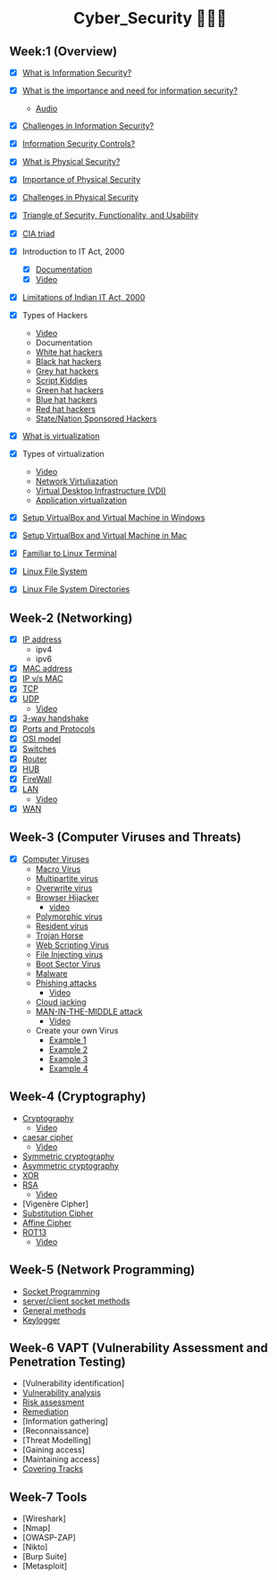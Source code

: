 <h1 align="center">Cyber_Security 👨🏻‍💻</h1>

## Week:1 (Overview)
- [x] [What is Information Security?](https://github.com/girlscript/winter-of-contributing/blob/Cyber_Security/Cyber_Security/Week_1/What%20is%20Information%20Security%3F.md)
- [x] [What is the importance and need for information security?](https://github.com/girlscript/winter-of-contributing/blob/Cyber_Security/Cyber_Security/Week_1/InformationSecurity.md)
  - [Audio](https://github.com/girlscript/winter-of-contributing/blob/Cyber_Security/Cyber_Security/Week_1/1.2%20What%20is%20the%20importance%20and%20need%20for%20information%20security%3F%20.md)
- [x] [Challenges in Information Security?](https://github.com/girlscript/winter-of-contributing/blob/Cyber_Security/Cyber_Security/Week_1/1.3_Challenges_in_InformationSecurity.md)
- [x] [Information Security Controls?](https://github.com/girlscript/winter-of-contributing/blob/Cyber_Security/Cyber_Security/Week_1/1.4%20Information%20security%20controls.md)

- [x] [What is Physical Security?](https://github.com/girlscript/winter-of-contributing/blob/Cyber_Security/Cyber_Security/Week_1/1.5_What_is_physical_security.md)
- [x] [Importance of Physical Security](https://github.com/girlscript/winter-of-contributing/blob/Cyber_Security/Cyber_Security/Week_1/1.6_Importance_of_Physical_Security.md)
- [x] [Challenges in Physical Security](https://github.com/girlscript/winter-of-contributing/blob/Cyber_Security/Cyber_Security/Week_1/1.7%20Challenges%20in%20Physical%20Security.md)

- [x] [Triangle of Security, Functionality, and Usability](https://github.com/girlscript/winter-of-contributing/blob/Cyber_Security/Cyber_Security/Week_1/1.8%20Security%2C%20Usability%20%26%20Functionality%20Triangle.md)
- [x] [CIA triad](https://github.com/girlscript/winter-of-contributing/blob/Cyber_Security/Cyber_Security/Week_1/1.9.6%20CIA%20Triad.md)
- [x] Introduction to IT Act, 2000
  - [x] [Documentation](https://github.com/girlscript/winter-of-contributing/blob/Cyber_Security/Cyber_Security/Week_1/Introduction%20to%20IT%20Act%202000.md)
  - [x] [Video](https://github.com/girlscript/winter-of-contributing/blob/Cyber_Security/Cyber_Security/Week_1/ITAct2000.md)
- [x] [Limitations of Indian IT Act, 2000](https://github.com/girlscript/winter-of-contributing/blob/Cyber_Security/Cyber_Security/Week_1/Limitations%20of%20IT%20Act%2C%202000.md)
- [x] Types of Hackers
  - [Video](https://github.com/girlscript/winter-of-contributing/blob/Cyber_Security/Cyber_Security/Week_1/1.9.7%20Types_of_Hackers.md)
  - Documentation
  - [White hat hackers](https://github.com/girlscript/winter-of-contributing/blob/Cyber_Security/Cyber_Security/Week_1/1.9.7_Types_of_Hackers.md#white-hat-hackers)
  - [Black hat hackers](https://github.com/girlscript/winter-of-contributing/blob/Cyber_Security/Cyber_Security/Week_1/1.9.7_Types_of_Hackers.md#black-hat-hackers)
  - [Grey hat hackers](https://github.com/girlscript/winter-of-contributing/blob/Cyber_Security/Cyber_Security/Week_1/1.9.7_Types_of_Hackers.md#grey-hat-hackers)
  - [Script Kiddies](https://github.com/girlscript/winter-of-contributing/blob/Cyber_Security/Cyber_Security/Week_1/1.9.7_Types_of_Hackers.md#script-kiddies)
  - [Green hat hackers](https://github.com/girlscript/winter-of-contributing/blob/Cyber_Security/Cyber_Security/Week_1/1.9.7_Types_of_Hackers.md#green-hat-hackers)
  - [Blue hat hackers](https://github.com/girlscript/winter-of-contributing/blob/Cyber_Security/Cyber_Security/Week_1/1.9.7_Types_of_Hackers.md#blue-hat-hackers)
  - [Red hat hackers](https://github.com/girlscript/winter-of-contributing/blob/Cyber_Security/Cyber_Security/Week_1/1.9.7_Types_of_Hackers.md#red-hat-hackers)
  - [State/Nation Sponsored Hackers](https://github.com/girlscript/winter-of-contributing/blob/Cyber_Security/Cyber_Security/Week_1/1.9.7_Types_of_Hackers.md#statenation-sponsored-hackers)

- [x] [What is virtualization](https://github.com/girlscript/winter-of-contributing/blob/Cyber_Security/Cyber_Security/Week_1/1.9%20What%20is%20Virtualization%20and%20the%20need%20for%20Virtualization.md)
- [x] Types of virtualization
  - [Video](https://github.com/girlscript/winter-of-contributing/blob/Cyber_Security/Cyber_Security/Week_1/Types%20of%20virtualisation.md)
  - [Network Virtuliazation](https://github.com/girlscript/winter-of-contributing/blob/Cyber_Security/Cyber_Security/Week_1/1.9.1_Types%20of%20Virtualization%20-%20What%20is%20Network%20Virtualization%20.md)
  - [Virtual Desktop Infrastructure (VDI)](https://github.com/girlscript/winter-of-contributing/blob/Cyber_Security/Cyber_Security/Week_1/1.9.2_Types%20of%20Virtualization-What%20is%20Virtual%20Desktop%20Infrastructure(VDI)%20.md)
  - [Application virtualization](https://github.com/girlscript/winter-of-contributing/blob/Cyber_Security/Cyber_Security/Week_1/1.9.3_Types_of_Virtualization.md)
- [x] [Setup VirtualBox and Virtual Machine in Windows](https://github.com/girlscript/winter-of-contributing/blob/Cyber_Security/Cyber_Security/Week_1/Setup%20VirtualBox%20and%20Virtual%20Machine%20on%20Windows.md)
- [x] [Setup VirtualBox and Virtual Machine in Mac](https://github.com/girlscript/winter-of-contributing/blob/Cyber_Security/Cyber_Security/Week_1/Setup%20VirtualBox%20and%20Virtual%20Machine%20in%20Mac.md)
- [x] [Familiar to Linux Terminal](https://github.com/girlscript/winter-of-contributing/blob/Cyber_Security/Cyber_Security/Week_1/1.9.9.3.Familiar%20to%20Linux%20Terminal.md)
- [x] [Linux File System](https://github.com/girlscript/winter-of-contributing/blob/Cyber_Security/Cyber_Security/Week_1/1.9.9.1%20FileSystemInLinux.md)
- [x] [Linux File System Directories](https://github.com/girlscript/winter-of-contributing/blob/Cyber_Security/Cyber_Security/Week_1/Cybersecurity%201.9.9.2%20Linux%20File%20System%20Directories%20%23171.md)
## Week-2 (Networking)
- [x] [IP address](https://github.com/girlscript/winter-of-contributing/blob/Cyber_Security/Cyber_Security/Week_2/2.1_IP_Addresses.md)
    - ipv4
    - ipv6
- [x] [MAC address](https://github.com/girlscript/winter-of-contributing/blob/Cyber_Security/Cyber_Security/Week_2/2.2_Mac_Address.md)
- [x] [IP v/s MAC](https://github.com/girlscript/winter-of-contributing/blob/Cyber_Security/Cyber_Security/Week_2/2.3_ip_address_vs_mac_address.md)
- [x] [TCP](https://github.com/girlscript/winter-of-contributing/blob/Cyber_Security/Cyber_Security/Week_2/726-Transmission%20Control%20Protocol(TCP).md)
- [x] [UDP](https://github.com/girlscript/winter-of-contributing/blob/Cyber_Security/Cyber_Security/Week_2/User%20Datagram%20Protocol%20(UDP).md)
    - [Video](https://github.com/girlscript/winter-of-contributing/blob/Cyber_Security/Cyber_Security/Week_2/UDP_vedio.md)
- [x] [3-way handshake](https://github.com/girlscript/winter-of-contributing/blob/Cyber_Security/Cyber_Security/Week_2/Three%20Way%20Handshake.md)
- [x] [Ports and Protocols](https://github.com/girlscript/winter-of-contributing/blob/Cyber_Security/Cyber_Security/Week_2/Common_ports_and_protocols.md)
- [x] [OSI model](https://github.com/girlscript/winter-of-contributing/blob/Cyber_Security/Cyber_Security/Week_2/2.8_OSI_model.md)
- [x] [Switches](https://github.com/girlscript/winter-of-contributing/blob/Cyber_Security/Cyber_Security/Week_2/2.9_Switches.md)
- [x] [Router](https://github.com/girlscript/winter-of-contributing/blob/Cyber_Security/Cyber_Security/Week_2/Router.md)
- [x] [HUB](https://github.com/girlscript/winter-of-contributing/blob/Cyber_Security/Cyber_Security/Week_2/2.9.2_HUBs.md)
- [x] [FireWall](https://github.com/girlscript/winter-of-contributing/blob/Cyber_Security/Cyber_Security/Week_2/2.9.3%20Firewall.md)
- [x] [LAN](https://github.com/girlscript/winter-of-contributing/blob/Cyber_Security/Cyber_Security/Week_2/2.9.4_LAN_adv_disadv.md)
    - [Video](https://github.com/girlscript/winter-of-contributing/blob/Cyber_Security/Cyber_Security/Week_2/LAN_video.md)
- [x] [WAN](https://github.com/girlscript/winter-of-contributing/blob/Cyber_Security/Cyber_Security/Week_2/2.9.5_WAN.md)

## Week-3 (Computer Viruses and Threats)
- [x] [Computer Viruses](https://github.com/girlscript/winter-of-contributing/blob/Cyber_Security/Cyber_Security/Week_3/Cybersecurity:%203%20Computer%20Viruses%3F%20%231671.md)
    - [Macro Virus](https://github.com/girlscript/winter-of-contributing/blob/Cyber_Security/Cyber_Security/Week_3/Cybersecurity%203.1%20Macro%20Virus%20%231672.md)
    - [Multipartite virus](https://github.com/girlscript/winter-of-contributing/blob/Cyber_Security/Cyber_Security/Week_3/Cybersecurity%203.2%20Multipartite%20virus%20%231673.md)
    - [Overwrite virus](https://github.com/girlscript/winter-of-contributing/blob/Cyber_Security/Cyber_Security/Week_3/Cybersecurity%203.3%20Overwrite%20Virus.md)
    - [Browser Hijacker](https://github.com/girlscript/winter-of-contributing/blob/Cyber_Security/Cyber_Security/Week_3/BROWSER_HIJACKERS.md)
      - [video](https://github.com/girlscript/winter-of-contributing/blob/Cyber_Security/Cyber_Security/Week_3/Browser%20Hijacker%20vedio.md)
    - [Polymorphic virus](https://github.com/girlscript/winter-of-contributing/blob/Cyber_Security/Cyber_Security/Week_3/Polymorphic_Virus.md)
    - [Resident virus](https://github.com/girlscript/winter-of-contributing/blob/Cyber_Security/Cyber_Security/Week_3/3.6_Resident_virus.md)
    - [Trojan Horse](https://github.com/girlscript/winter-of-contributing/blob/Cyber_Security/Cyber_Security/Week_3/Trojan_Horse.ipynb)
    - [Web Scripting Virus](https://github.com/girlscript/winter-of-contributing/blob/Cyber_Security/Cyber_Security/Week_3/Cybersecurity%203.8%20Web%20scripting%20virus%20%231958.md)
    - [File Injecting virus](https://github.com/girlscript/winter-of-contributing/blob/Cyber_Security/Cyber_Security/Week_3/File-Infector_Virus.md)
    - [Boot Sector Virus](https://github.com/girlscript/winter-of-contributing/blob/Cyber_Security/Cyber_Security/Week_3/Boot%20Sector%20Virus.md)
    - [Malware](https://github.com/girlscript/winter-of-contributing/blob/Cyber_Security/Cyber_Security/Week_3/Cybersecurity%203.9.2%20Malware%20%232499.md)
    - [Phishing attacks](https://github.com/girlscript/winter-of-contributing/blob/Cyber_Security/Cyber_Security/Week_3/Cyber%20security%203.9.3%20Phishing%20Attackes.md)
        - [Video](https://github.com/girlscript/winter-of-contributing/blob/Cyber_Security/Cyber_Security/Week_3/phishing%20attack_video.md)
    - [Cloud jacking](https://github.com/girlscript/winter-of-contributing/blob/Cyber_Security/Cyber_Security/Week_3/Cybersecurity%203.9.4%20Cloud%20Jacking.md)
    - [MAN-IN-THE-MIDDLE attack](https://github.com/girlscript/winter-of-contributing/blob/Cyber_Security/Cyber_Security/Week_3/Man_in_middle_attack.md)
        - [Video](https://github.com/girlscript/winter-of-contributing/blob/Cyber_Security/Cyber_Security/Week_3/MAN-IN-THE-MIDDLE%20attack%20Video.md)
    - Create your own Virus
      - [Example 1](https://github.com/girlscript/winter-of-contributing/blob/Cyber_Security/Cyber_Security/Week_3/Cybersecurity%203.9.6%20Create%20own%20Virus.md)
      - [Example 2](https://github.com/girlscript/winter-of-contributing/blob/Cyber_Security/Cyber_Security/Week_3/Create_your_own_virus.md)
      - [Example 3](https://github.com/girlscript/winter-of-contributing/blob/Cyber_Security/Cyber_Security/Week_3/Cybersecurity%203.9.6%20Practical%20-%20Create%20own%20Virus.md)
      - [Example 4](https://github.com/girlscript/winter-of-contributing/blob/Cyber_Security/Cyber_Security/Week_3/Creating_Own_Virus_(Keylogger).ipynb)
## Week-4 (Cryptography)
- [Cryptography](https://github.com/girlscript/winter-of-contributing/blob/Cyber_Security/Cyber_Security/Week_4/4_Cryptography.md)
  - [Video](https://github.com/girlscript/winter-of-contributing/blob/Cyber_Security/Cyber_Security/Week_4/Cryptography%20video.md)
- [caesar cipher](https://github.com/girlscript/winter-of-contributing/blob/Cyber_Security/Cyber_Security/Week_4/Cybersecurity%204.5%20Caesar%20Cipher%20%233645.md)
    - [Video](https://github.com/girlscript/winter-of-contributing/blob/Cyber_Security/Cyber_Security/Week_4/Caesar%20Cipher%20video.md)
- [Symmetric cryptography](https://github.com/girlscript/winter-of-contributing/blob/Cyber_Security/Cyber_Security/Week_4/Cybersecurity%204.1%20Symmetric%20Cryptography%20%233319.md)
- [Asymmetric cryptography](https://github.com/girlscript/winter-of-contributing/blob/Cyber_Security/Cyber_Security/Week_4/Asymmetric%20Cryptography.md)
- [XOR](https://github.com/girlscript/winter-of-contributing/blob/Cyber_Security/Cyber_Security/Week_4/4.3%20XOR.md)
- [RSA](https://github.com/girlscript/winter-of-contributing/blob/Cyber_Security/Cyber_Security/Week_4/RSA.md)
  - [Video](https://github.com/girlscript/winter-of-contributing/blob/Cyber_Security/Cyber_Security/Week_4/RSA%20video.md)
- [Vigenère Cipher]
- [Substitution Cipher](https://github.com/girlscript/winter-of-contributing/blob/Cyber_Security/Cyber_Security/Week_4/Substitution_Cipher.md)
- [Affine Cipher](https://github.com/girlscript/winter-of-contributing/blob/Cyber_Security/Cyber_Security/Week_4/Affine.md)
- [ROT13](https://github.com/girlscript/winter-of-contributing/blob/Cyber_Security/Cyber_Security/Week_4/rot13.md)
  - [Video](https://github.com/girlscript/winter-of-contributing/blob/Cyber_Security/Cyber_Security/Week_4/ROT13_video.md)
## Week-5 (Network Programming)
- [Socket Programming](https://github.com/girlscript/winter-of-contributing/blob/Cyber_Security/Cyber_Security/Week_5/5_Socket_Programming.md)
- [server/client socket methods](https://github.com/girlscript/winter-of-contributing/blob/Cyber_Security/Cyber_Security/Week_5/Cybersecurity%205.1%20Server%20and%20Client%20Socket%20%234407.md)
- [General methods](https://github.com/girlscript/winter-of-contributing/blob/Cyber_Security/Cyber_Security/Week_5/General%20Socket%20method.md)
- [Keylogger](https://github.com/girlscript/winter-of-contributing/blob/Cyber_Security/Cyber_Security/Week_5/Keylogger.md)
## Week-6 VAPT (Vulnerability Assessment and Penetration Testing)
- [Vulnerability identification]
- [Vulnerability analysis](https://github.com/girlscript/winter-of-contributing/blob/Cyber_Security/Cyber_Security/Week_6/Cybersecurity%206.1%20Vulnerability%20analysis%20%235308.md)
- [Risk assessment](https://github.com/girlscript/winter-of-contributing/blob/Cyber_Security/Cyber_Security/Week_6/6.2_Risk_Assessment.md)
- [Remediation](https://github.com/girlscript/winter-of-contributing/blob/Cyber_Security/Cyber_Security/Week_6/CyberSecurity%206.3%20Remediation.md)
- [Information gathering]
- [Reconnaissance]
- [Threat Modelling]
- [Gaining access]
- [Maintaining access]
- [Covering Tracks](https://github.com/girlscript/winter-of-contributing/blob/Cyber_Security/Cyber_Security/Week_6/Cybersecurity%206.9%20Covering%20tracks.md)

## Week-7 Tools
 - [Wireshark]
 - [Nmap]
 - [OWASP-ZAP]
 - [Nikto]
 - [Burp Suite]
 - [Metasploit]

